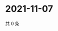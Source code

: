 # 2021-11-07

共 0 条

<!-- BEGIN WEIBO -->
<!-- 最后更新时间 Sun Nov 07 2021 16:00:55 GMT+0800 (China Standard Time) -->

<!-- END WEIBO -->
